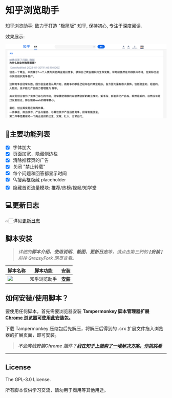 # 知乎浏览助手

知乎浏览助手: 致力于打造 "极简版" 知乎, 保持初心, 专注于深度阅读.

效果展示:

![preview](./preview.png)

## 📢主要功能列表
- [x] 字体加大
- [x] 页面加宽，隐藏侧边栏
- [x] 清除推荐页的广告
- [x] 关闭 "禁止转载"
- [x] 每个问题和回答都显示时间
- [x] 🔍搜索框隐藏 placeholder
- [x] 隐藏首页流量模块: 推荐/热榜/视频/知学堂 

## 💻更新日志

👉🏻详见[更新日志](change.log.md)

## 脚本安装
> _详细的**脚本介绍、使用说明、截图、更新日志**等，请点击第三列的 **\[安装 \]** 前往 GreasyFork 网页查看。_  

| 脚本名称 | 脚本功能 | 安装 |
| --- | --- | --- | 
| [<img src="https://static.zhihu.com/heifetz/favicon.ico" height="16px" />](https://zhuanlan.zhihu.com/p/130875699) | 知乎浏览助手| **[安装](https://greasyfork.org/zh-CN/scripts/400790)** | 


## 如何安装/使用脚本？

要使用任何脚本，首先需要浏览器安装 **Tampermonkey  脚本管理器扩展 [Chrome 浏览器可使用此安装包](./Tampermonkey_4.13.0.zip)。**  

下载 Tampermonkey 压缩包后先解压，将解压后得到的 .crx 扩展文件拖入浏览器的扩展页面，即可安装。

> _**不会离线安装Chrome 插件？[我在知乎上搜索了一堆解决方案，你挑挑看](https://www.zhihu.com/search?type=content&q=%E6%B5%8F%E8%A7%88%E5%99%A8%E5%AE%89%E8%A3%85%E7%A6%BB%E7%BA%BF%E6%89%A9%E5%B1%95)**_  


****

## License

The GPL-3.0 License.

所有脚本仅供学习交流，请勿用于商用等其他用途。  
